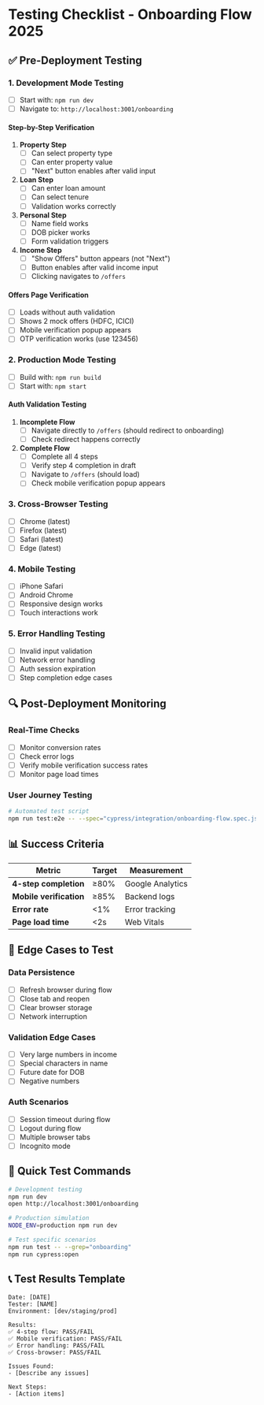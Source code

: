 # Testing Checklist - Onboarding Flow 2025

## ✅ Pre-Deployment Testing

### **1. Development Mode Testing**
- [ ] Start with: `npm run dev`
- [ ] Navigate to: `http://localhost:3001/onboarding`

#### **Step-by-Step Verification**
1. **Property Step**
   - [ ] Can select property type
   - [ ] Can enter property value
   - [ ] "Next" button enables after valid input

2. **Loan Step**
   - [ ] Can enter loan amount
   - [ ] Can select tenure
   - [ ] Validation works correctly

3. **Personal Step**
   - [ ] Name field works
   - [ ] DOB picker works
   - [ ] Form validation triggers

4. **Income Step**
   - [ ] "Show Offers" button appears (not "Next")
   - [ ] Button enables after valid income input
   - [ ] Clicking navigates to `/offers`

#### **Offers Page Verification**
- [ ] Loads without auth validation
- [ ] Shows 2 mock offers (HDFC, ICICI)
- [ ] Mobile verification popup appears
- [ ] OTP verification works (use 123456)

### **2. Production Mode Testing**
- [ ] Build with: `npm run build`
- [ ] Start with: `npm start`

#### **Auth Validation Testing**
1. **Incomplete Flow**
   - [ ] Navigate directly to `/offers` (should redirect to onboarding)
   - [ ] Check redirect happens correctly

2. **Complete Flow**
   - [ ] Complete all 4 steps
   - [ ] Verify step 4 completion in draft
   - [ ] Navigate to `/offers` (should load)
   - [ ] Check mobile verification popup appears

### **3. Cross-Browser Testing**
- [ ] Chrome (latest)
- [ ] Firefox (latest)
- [ ] Safari (latest)
- [ ] Edge (latest)

### **4. Mobile Testing**
- [ ] iPhone Safari
- [ ] Android Chrome
- [ ] Responsive design works
- [ ] Touch interactions work

### **5. Error Handling Testing**
- [ ] Invalid input validation
- [ ] Network error handling
- [ ] Auth session expiration
- [ ] Step completion edge cases

## 🔍 Post-Deployment Monitoring

### **Real-Time Checks**
- [ ] Monitor conversion rates
- [ ] Check error logs
- [ ] Verify mobile verification success rates
- [ ] Monitor page load times

### **User Journey Testing**
```bash
# Automated test script
npm run test:e2e -- --spec="cypress/integration/onboarding-flow.spec.js"
```

## 📊 Success Criteria

| Metric | Target | Measurement |
|--------|--------|-------------|
| **4-step completion** | ≥80% | Google Analytics |
| **Mobile verification** | ≥85% | Backend logs |
| **Error rate** | <1% | Error tracking |
| **Page load time** | <2s | Web Vitals |

## 🚨 Edge Cases to Test

### **Data Persistence**
- [ ] Refresh browser during flow
- [ ] Close tab and reopen
- [ ] Clear browser storage
- [ ] Network interruption

### **Validation Edge Cases**
- [ ] Very large numbers in income
- [ ] Special characters in name
- [ ] Future date for DOB
- [ ] Negative numbers

### **Auth Scenarios**
- [ ] Session timeout during flow
- [ ] Logout during flow
- [ ] Multiple browser tabs
- [ ] Incognito mode

## 🎯 Quick Test Commands

```bash
# Development testing
npm run dev
open http://localhost:3001/onboarding

# Production simulation
NODE_ENV=production npm run dev

# Test specific scenarios
npm run test -- --grep="onboarding"
npm run cypress:open
```

## 📞 Test Results Template

```
Date: [DATE]
Tester: [NAME]
Environment: [dev/staging/prod]

Results:
✅ 4-step flow: PASS/FAIL
✅ Mobile verification: PASS/FAIL  
✅ Error handling: PASS/FAIL
✅ Cross-browser: PASS/FAIL

Issues Found:
- [Describe any issues]

Next Steps:
- [Action items]
```